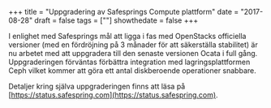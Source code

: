 +++
title = "Uppgradering av Safesprings Compute plattform"
date = "2017-08-28"
draft = false
tags = [""]
showthedate = false
+++

I enlighet med Safesprings mål att ligga i fas med OpenStacks officiella versioner (med en fördröjning på 3 månader för att säkerställa stabilitet) är nu arbetet med att uppgradera till den senaste versionen Ocata i full gång. Uppgraderingen förväntas förbättra integration med lagringsplattformen Ceph vilket kommer att göra ett antal diskberoende operationer snabbare.

Detaljer kring själva uppgraderingen finns att läsa på [https://status.safespring.com](https://status.safespring.com).
